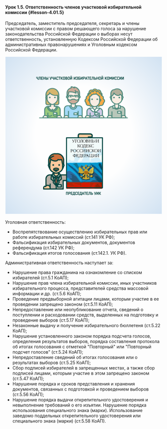 #### Урок 1.5. Ответственность членов участковой избирательной комиссии {#lesson-4.01.5}

Председатель, заместитель председателя, секретарь и члены участковой комиссии с правом решающего голоса за нарушение законодательства Российской Федерации о выборах несут ответственность, установленную Кодексом Российской Федерации об административных правонарушениях и Уголовным кодексом Российской Федерации.

![Рисунок 1.5.1. За нарушения законодательства о выборах установлена уголовная и административная ответственность членов участковой комиссии ](./4.01.5.1.svg)

Уголовная ответственность:

- Воспрепятствование осуществлению избирательных прав или работе избирательных комиссий (ст.141 УК РФ);
- Фальсификация избирательных документов, документов референдума (ст.142 УК РФ);
- Фальсификация итогов голосования (ст.142.1. УК РФ).

Административная ответственность наступает за:

- Нарушение права гражданина на ознакомление со списком избирателей (ст.5.1 КоАП);
- Нарушение прав члена избирательной комиссии, иных участников избирательного процесса, представителей средства массовой информации и др. (ст.5.6 КоАП);
- Проведение предвыборной агитации лицами, которым участие в ее проведении запрещено законом (ст.5.11 КоАП);
- Непредоставление или неопубликование отчета, сведений о поступлении и расходовании средств, выделенных на подготовку и проведение выборов (ст.5.17 КоАП);
- Незаконные выдачу и получение избирательного бюллетеня (ст.5.22 КоАП);
- Нарушение установленного законом порядка подсчета голосов, определения результатов выборов, порядка составления протокола об итогах голосования с отметкой "Повторный" или "Повторный подсчет голосов" (ст.5.24 КоАП);
- Непредоставление сведений об итогах голосования или о результатах выборов (ст.5.25 КоАП);
- Сбор подписей избирателей в запрещенных местах, а также сбор подписей лицами, которым участие в этом запрещено законом (ст.5.47 КоАП);
- Нарушение порядка и сроков представления и хранения документов, связанных с подготовкой и проведением выборов (ст.5.56 КоАП);
- Нарушение порядка выдачи открепительного удостоверения и невыполнение требований о его изъятии. Нарушение порядка использования специального знака (марки). Использование заведомо поддельных открепительного удостоверения или специального знака (марки) (ст.5.58 КоАП).
